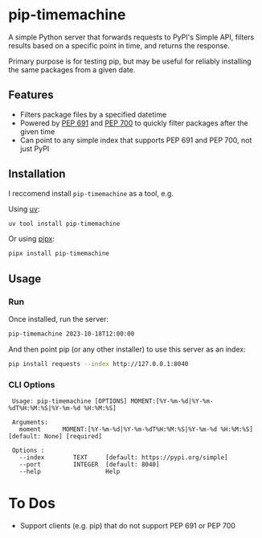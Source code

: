 # pip-timemachine

A simple Python server that forwards requests to PyPI's Simple API,
filters results based on a specific point in time, and returns the
response.

Primary purpose is for testing pip, but may be useful for reliably
installing the same packages from a given date.

## Features

- Filters package files by a specified datetime
- Powered by [PEP 691](https://peps.python.org/pep-0691/) and [PEP 700](https://peps.python.org/pep-0691/) to quickly filter packages after the given time
- Can point to any simple index that supports PEP 691 and PEP 700, not just PyPI

## Installation

I reccomend install `pip-timemachine` as a tool, e.g.

Using [uv](https://github.com/astral-sh/uv?tab=readme-ov-file#uv):
```bash
uv tool install pip-timemachine
```

Or using [pipx](https://github.com/pypa/pipx?tab=readme-ov-file):
```bash
pipx install pip-timemachine
```

## Usage

### Run

Once installed, run the server:
```bash
pip-timemachine 2023-10-18T12:00:00
```

And then point pip (or any other installer) to use this server as an index:
```bash
pip install requests --index http://127.0.0.1:8040
```

### CLI Options

```
 Usage: pip-timemachine [OPTIONS] MOMENT:[%Y-%m-%d|%Y-%m-%dT%H:%M:%S|%Y-%m-%d %H:%M:%S]
 
 Arguments:
   moment      MOMENT:[%Y-%m-%d|%Y-%m-%dT%H:%M:%S|%Y-%m-%d %H:%M:%S]  [default: None] [required]
 
 Options : 
   --index        TEXT     [default: https://pypi.org/simple]
   --port         INTEGER  [default: 8040]
   --help                  Help
```

# To Dos

 * Support clients (e.g. pip) that do not support PEP 691 or PEP 700
